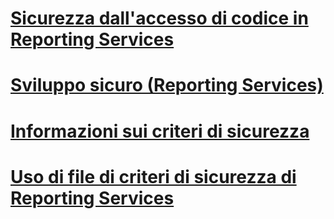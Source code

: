 # [Sicurezza dall'accesso di codice in Reporting Services](code-access-security-in-reporting-services.md)
# [Sviluppo sicuro (Reporting Services)](secure-development-reporting-services.md)
# [Informazioni sui criteri di sicurezza](understanding-security-policies.md)
# [Uso di file di criteri di sicurezza di Reporting Services](using-reporting-services-security-policy-files.md)
